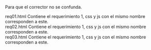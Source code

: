 Para que el corrector no se confunda.</br>

req01.html Contiene el requerimiento 1, css y js con el mismo nombre corresponden a este.</br>
req02.html Contiene el requerimiento 1, css y js con el mismo nombre corresponden a este.</br>
req03.html Contiene el requerimiento 1, css y js con el mismo nombre corresponden a este.

